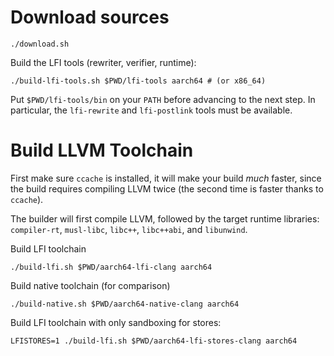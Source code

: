 # Download sources

```
./download.sh
```

Build the LFI tools (rewriter, verifier, runtime):

```
./build-lfi-tools.sh $PWD/lfi-tools aarch64 # (or x86_64)
```

Put `$PWD/lfi-tools/bin` on your `PATH` before advancing to the next step. In
particular, the `lfi-rewrite` and `lfi-postlink` tools must be available.

# Build LLVM Toolchain

First make sure `ccache` is installed, it will make your build *much* faster,
since the build requires compiling LLVM twice (the second time is faster thanks
to `ccache`).

The builder will first compile LLVM, followed by the target runtime libraries:
`compiler-rt`, `musl-libc`, `libc++`, `libc++abi`, and `libunwind`.

Build LFI toolchain

```
./build-lfi.sh $PWD/aarch64-lfi-clang aarch64
```

Build native toolchain (for comparison)

```
./build-native.sh $PWD/aarch64-native-clang aarch64
```

Build LFI toolchain with only sandboxing for stores:

```
LFISTORES=1 ./build-lfi.sh $PWD/aarch64-lfi-stores-clang aarch64
```
